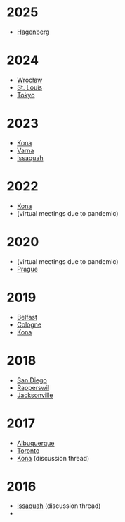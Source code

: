 # 2025

* [Hagenberg](2025/02-Hagenberg.md)

# 2024

* [Wrocław](https://www.reddit.com/r/cpp/comments/1ienpc7/202411_wrocław_iso_c_committee_trip_report_fifth/)
* [St. Louis](https://www.reddit.com/r/cpp/comments/1dwc7f2/202406_st_louis_iso_c_committee_trip_report/)
* [Tokyo](https://www.reddit.com/r/cpp/comments/1bloatw/202403_tokyo_iso_c_committee_trip_report_third/)

# 2023

* [Kona](https://www.reddit.com/r/cpp/comments/17vnfqq/202311_kona_iso_c_committee_trip_report_second/)
* [Varna](https://www.reddit.com/r/cpp/comments/14h4ono/202306_varna_iso_c_committee_trip_report_first/)
* [Issaquah](https://www.reddit.com/r/cpp/comments/112ef9t/202302_issaquah_iso_c_committee_trip_report_c23/)

# 2022

* [Kona](https://www.reddit.com/r/cpp/comments/yxuqp7/202211_kona_iso_c_committee_trip_report_c23_first/)
* (virtual meetings due to pandemic)

# 2020

* (virtual meetings due to pandemic)
* [Prague](https://www.reddit.com/r/cpp/comments/f47x4o/202002_prague_iso_c_committee_trip_report_c20_is/)

# 2019

* [Belfast](https://www.reddit.com/r/cpp/comments/dtuov8/201911_belfast_iso_c_committee_trip_report/)
* [Cologne](https://www.reddit.com/r/cpp/comments/cfk9de/201907_cologne_iso_c_committee_trip_report_the/)
* [Kona](https://old.reddit.com/r/cpp/comments/au0c4x/201902_kona_iso_c_committee_trip_report_c20/)

# 2018

* [San Diego](https://www.reddit.com/r/cpp/comments/9vwvbz/2018_san_diego_iso_c_committee_trip_report_ranges)
* [Rapperswil](https://www.reddit.com/r/cpp/comments/8prqzm/2018_rapperswil_iso_c_committee_trip_report/)
* [Jacksonville](https://www.reddit.com/r/cpp/comments/854mu9/2018_jacksonville_iso_c_committee_reddit_trip/)

# 2017

* [Albuquerque](https://www.reddit.com/r/cpp/comments/7ca2sh/2017_albuquerque_iso_c_committee_reddit_trip/)
* [Toronto](https://www.reddit.com/r/cpp/comments/6ngkgc/2017_toronto_iso_c_committee_discussion_thread/)
* [Kona](https://www.reddit.com/live/yja7subcikd4) (discussion thread)

# 2016

* [Issaquah](https://www.reddit.com/live/xx2k16ryk30m/) (discussion thread)
* 
